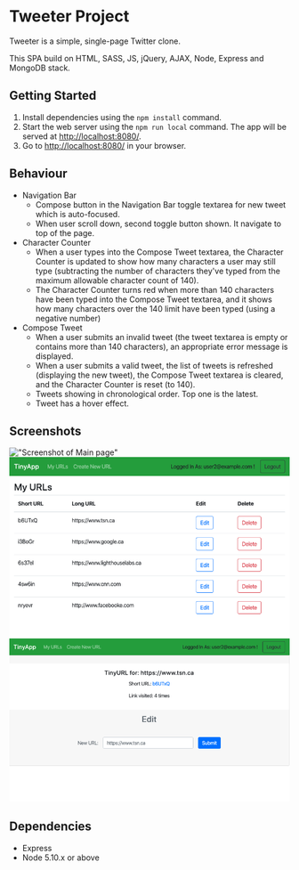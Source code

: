 # Tweeter Project

Tweeter is a simple, single-page Twitter clone.

This SPA build on HTML, SASS, JS, jQuery, AJAX, Node, Express and MongoDB stack.

## Getting Started

1. Install dependencies using the `npm install` command.
2. Start the web server using the `npm run local` command. The app will be served at <http://localhost:8080/>.
3. Go to <http://localhost:8080/> in your browser.

## Behaviour
 * Navigation Bar
   - Compose button in the Navigation Bar toggle textarea for new tweet which is auto-focused.
   - When user scroll down, second toggle button shown. It navigate to top of the page.
 * Character Counter
   - When a user types into the Compose Tweet textarea, the Character Counter is updated to show how many characters a user may still type (subtracting the number of characters they've typed from the maximum allowable character count of 140).
   - The Character Counter turns red when more than 140 characters have been typed into the Compose Tweet textarea, and it shows how many characters over the 140 limit have been typed (using a negative number)
 * Compose Tweet
   - When a user submits an invalid tweet (the tweet textarea is empty or contains more than 140 characters), an appropriate error message is displayed.
   - When a user submits a valid tweet, the list of tweets is refreshed (displaying the new tweet), the Compose Tweet textarea is cleared, and the Character Counter is reset (to 140).
   - Tweets showing in chronological order. Top one is the latest.
   - Tweet has a hover effect.

## Screenshots

!["Screenshot of Main page"]()
!["Screenshot of URLs page"](https://github.com/Zhabskyi/tinyapp/blob/master/docs/2.png?raw=true)
!["Screenshot of Create/Edit new url page"](https://github.com/Zhabskyi/tinyapp/blob/master/docs/3.png?raw=true)

## Dependencies

- Express
- Node 5.10.x or above
